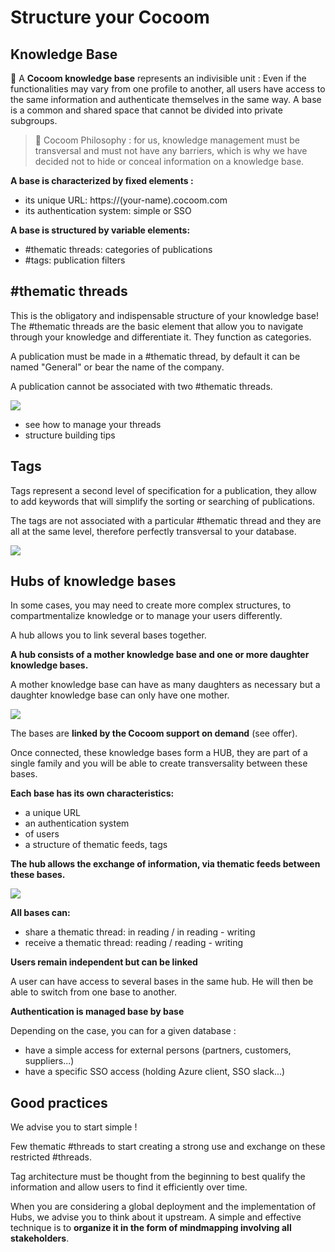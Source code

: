 # Structure your Cocoom

## Knowledge Base

🌱 A **Cocoom knowledge base** represents an indivisible unit :
Even if the functionalities may vary from one profile to another, all users have access to the same information and authenticate themselves in the same way. A base is a common and shared space that cannot be divided into private subgroups.


> 🌟 Cocoom Philosophy : for us, knowledge management must be transversal and must not have any barriers, which is why we have decided not to hide or conceal information on a knowledge base.

**A base is characterized by fixed elements :**

- its unique URL: https://(your-name).cocoom.com
- its authentication system: simple or SSO

**A base is structured by variable elements:**

- #thematic threads: categories of publications
- #tags: publication filters


## #thematic threads

This is the obligatory and indispensable structure of your knowledge base!
The #thematic threads are the basic element that allow you to navigate through your knowledge and differentiate it. They function as categories.

A publication must be made in a #thematic thread, by default it can be named "General" or bear the name of the company.

A publication cannot be associated with two #thematic threads.


![](https://paper-attachments.dropbox.com/s_F856C17E19B32D7F12575C213249F66BF49FE79B2A865CE0CB2FB24EAE85A111_1589091876845_Plan+de+travail+39cocoom-guides-2.png)



- see how to manage your threads
- structure building tips



## Tags

Tags represent a second level of specification for a publication, they allow to add keywords that will simplify the sorting or searching of publications.

The tags are not associated with a particular #thematic thread and they are all at the same level, therefore perfectly transversal to your database.


![](https://paper-attachments.dropbox.com/s_F856C17E19B32D7F12575C213249F66BF49FE79B2A865CE0CB2FB24EAE85A111_1589091921163_tags-cocoom.jpg)



## Hubs of knowledge bases

In some cases, you may need to create more complex structures, to compartmentalize knowledge or to manage your users differently.

A hub allows you to link several bases together.

**A hub consists of a mother knowledge base and one or more daughter knowledge bases.**

A mother knowledge base can have as many daughters as necessary but a daughter knowledge base can only have one mother.


![](https://paper-attachments.dropbox.com/s_F856C17E19B32D7F12575C213249F66BF49FE79B2A865CE0CB2FB24EAE85A111_1589092033291_hub-structure.jpg)


The bases are **linked by the Cocoom support on demand** (see offer).

Once connected, these knowledge bases form a HUB, they are part of a single family and you will be able to create transversality between these bases.

**Each base has its own characteristics:**

- a unique URL
- an authentication system
- of users
- a structure of thematic feeds, tags

**The hub allows the exchange of information, via thematic feeds between these bases.**

![](https://paper-attachments.dropbox.com/s_F856C17E19B32D7F12575C213249F66BF49FE79B2A865CE0CB2FB24EAE85A111_1589092089790_hub-structure_2.jpg)


**All bases can:**


- share a thematic thread: in reading / in reading - writing
- receive a thematic thread: reading / reading - writing

**Users remain independent but can be linked**

A user can have access to several bases in the same hub. He will then be able to switch from one base to another.

**Authentication is managed base by base**

Depending on the case, you can for a given database :

- have a simple access for external persons (partners, customers, suppliers...)
- have a specific SSO access (holding Azure client, SSO slack...)


## Good practices

We advise you to start simple !

Few thematic #threads to start creating a strong use and exchange on these restricted #threads.

Tag architecture must be thought from the beginning to best qualify the information and allow users to find it efficiently over time.

When you are considering a global deployment and the implementation of Hubs, we advise you to think about it upstream. A simple and effective technique is to **organize it in the form of mindmapping involving all stakeholders**.



